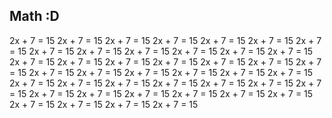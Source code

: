 
## Math :D


2x + 7 = 15
2x + 7 = 15
2x + 7 = 15
2x + 7 = 15
2x + 7 = 15
2x + 7 = 15
2x + 7 = 15
2x + 7 = 15
2x + 7 = 15
2x + 7 = 15
2x + 7 = 15
2x + 7 = 15
2x + 7 = 15
2x + 7 = 15
2x + 7 = 15
2x + 7 = 15
2x + 7 = 15
2x + 7 = 15
2x + 7 = 15
2x + 7 = 15
2x + 7 = 15
2x + 7 = 15
2x + 7 = 15
2x + 7 = 15
2x + 7 = 15
2x + 7 = 15
2x + 7 = 15
2x + 7 = 15
2x + 7 = 15
2x + 7 = 15
2x + 7 = 15
2x + 7 = 15
2x + 7 = 15
2x + 7 = 15
2x + 7 = 15
2x + 7 = 15
2x + 7 = 15
2x + 7 = 15
2x + 7 = 15
2x + 7 = 15
2x + 7 = 15
2x + 7 = 15
2x + 7 = 15
